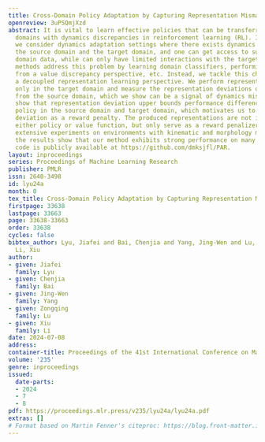 ```yaml
---
title: Cross-Domain Policy Adaptation by Capturing Representation Mismatch
openreview: 3uPSQmjXzd
abstract: It is vital to learn effective policies that can be transferred to different
  domains with dynamics discrepancies in reinforcement learning (RL). In this paper,
  we consider dynamics adaptation settings where there exists dynamics mismatch between
  the source domain and the target domain, and one can get access to sufficient source
  domain data, while can only have limited interactions with the target domain. Existing
  methods address this problem by learning domain classifiers, performing data filtering
  from a value discrepancy perspective, etc. Instead, we tackle this challenge from
  a decoupled representation learning perspective. We perform representation learning
  only in the target domain and measure the representation deviations on the transitions
  from the source domain, which we show can be a signal of dynamics mismatch. We also
  show that representation deviation upper bounds performance difference of a given
  policy in the source domain and target domain, which motivates us to adopt representation
  deviation as a reward penalty. The produced representations are not involved in
  either policy or value function, but only serve as a reward penalizer. We conduct
  extensive experiments on environments with kinematic and morphology mismatch, and
  the results show that our method exhibits strong performance on many tasks. Our
  code is publicly available at https://github.com/dmksjfl/PAR.
layout: inproceedings
series: Proceedings of Machine Learning Research
publisher: PMLR
issn: 2640-3498
id: lyu24a
month: 0
tex_title: Cross-Domain Policy Adaptation by Capturing Representation Mismatch
firstpage: 33638
lastpage: 33663
page: 33638-33663
order: 33638
cycles: false
bibtex_author: Lyu, Jiafei and Bai, Chenjia and Yang, Jing-Wen and Lu, Zongqing and
  Li, Xiu
author:
- given: Jiafei
  family: Lyu
- given: Chenjia
  family: Bai
- given: Jing-Wen
  family: Yang
- given: Zongqing
  family: Lu
- given: Xiu
  family: Li
date: 2024-07-08
address:
container-title: Proceedings of the 41st International Conference on Machine Learning
volume: '235'
genre: inproceedings
issued:
  date-parts:
  - 2024
  - 7
  - 8
pdf: https://proceedings.mlr.press/v235/lyu24a/lyu24a.pdf
extras: []
# Format based on Martin Fenner's citeproc: https://blog.front-matter.io/posts/citeproc-yaml-for-bibliographies/
---
```

